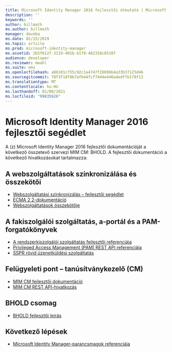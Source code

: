 ```yaml
---
title: Microsoft Identity Manager 2016 fejlesztői útmutató | Microsoft Docs
description: ''
keywords: ''
author: billmath
ms.author: billmath
manager: daveba
ms.date: 02/25/2019
ms.topic: article
ms.prod: microsoft-identity-manager
ms.assetid: 2b5f612f-3119-401b-b1f8-462310c8510f
audience: developer
ms.reviewer: mwahl
ms.suite: ems
ms.openlocfilehash: a063d1c755c92c1a4747f2669bb4a33b37125d46
ms.sourcegitcommit: 78f3f18f0b7afb44fcf7444e446a4edffb1f8f12
ms.translationtype: MT
ms.contentlocale: hu-HU
ms.lasthandoff: 02/08/2021
ms.locfileid: "99835626"
---
```

# <a name="microsoft-identity-manager-2016-developer-reference"></a>Microsoft Identity Manager 2016 fejlesztői segédlet

A (z) Microsoft Identity Manager 2016 fejlesztői dokumentációját a következő összetevő szervezi MIM CM: BHOLD.  A fejlesztői dokumentáció a következő hivatkozásokat tartalmazza:

## <a name="mim-sync-and-connectors"></a>A webszolgáltatások szinkronizálása és összekötői

- [Webszolgáltatási szinkronizálás – fejlesztői segédlet](https://msdn.microsoft.com/library/windows/desktop/ms698364(v=vs.100).aspx)
- [ECMA 2,2-dokumentáció](https://msdn.microsoft.com/library/windows/desktop/hh859557(v=vs.100).aspx)
- [Webszolgáltatások összekötője](microsoft-identity-manager-2016-ma-ws.md)

## <a name="mim-service-mim-portal-and-pam-scenarios"></a>A fakiszolgálói szolgáltatás, a-portál és a PAM-forgatókönyvek

- [A rendszerkiszolgálói szolgáltatás fejlesztői referenciája](https://msdn.microsoft.com/library/windows/desktop/ee652382(v=vs.100).aspx)
- [Privileged Access Management (PAM) REST API referenciája](privileged-access-management-rest-api-reference.md)
- [SSPR rövid üzenetküldési szolgáltatás](https://msdn.microsoft.com/library/windows/desktop/jj131737(v=vs.100).aspx)

## <a name="mim-certificate-management-cm"></a>Felügyeleti pont – tanúsítványkezelő (CM)

- [MIM CM fejlesztői dokumentáció](https://msdn.microsoft.com/library/windows/desktop/ee652335(v=vs.100).aspx)
- [MIM CM REST API-hivatkozás](certificate-management-rest-api-reference.md)
 
## <a name="bhold-suite"></a>BHOLD csomag

- [BHOLD fejlesztői leírás](mim2016-bhold-developer-reference.md)
 
## <a name="next-steps"></a>Következő lépések

- [Microsoft Identity Manager-parancsmagok referenciája](https://docs.microsoft.com/powershell/identitymanager/)
